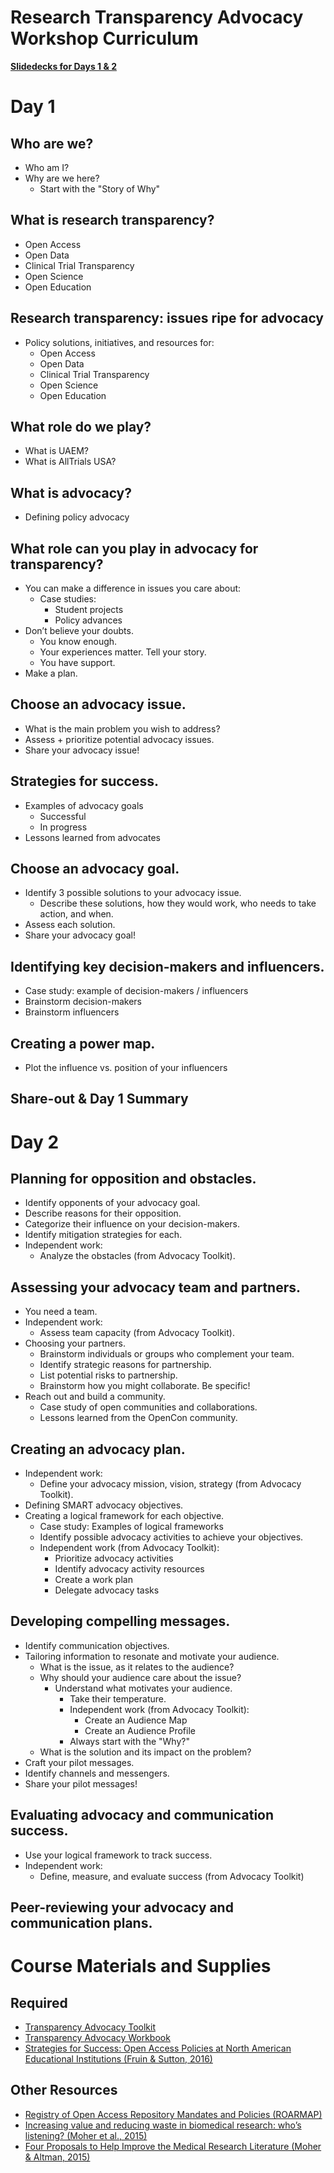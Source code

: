 # Research Transparency Advocacy Workshop Curriculum

**[Slidedecks for Days 1 & 2](https://docs.google.com/presentation/d/13HlEfdm1eC_ns-GIAfliGj_Mw-lbdtRKO2fD2IZZ_9E/edit?usp=sharing)**

# Day 1

## Who are we? 
* Who am I?
* Why are we here?
    * Start with the "Story of Why"

## What is research transparency? 
* Open Access
* Open Data
* Clinical Trial Transparency
* Open Science
* Open Education

## Research transparency: issues ripe for advocacy
* Policy solutions, initiatives, and resources for:
    * Open Access
    * Open Data
    * Clinical Trial Transparency
    * Open Science
    * Open Education

## What role do we play?
* What is UAEM? 
* What is AllTrials USA?

## What is advocacy?
* Defining policy advocacy

## What role can you play in advocacy for transparency?
* You can make a difference in issues you care about:
    * Case studies:
        * Student projects
        * Policy advances
* Don’t believe your doubts.
    * You know enough.
    * Your experiences matter. Tell your story.
    * You have support.
* Make a plan.

## Choose an advocacy issue.
* What is the main problem you wish to address?
* Assess + prioritize potential advocacy issues.
* Share your advocacy issue!

## Strategies for success.
* Examples of advocacy goals
    * Successful
    * In progress
* Lessons learned from advocates

## Choose an advocacy goal.
* Identify 3 possible solutions to your advocacy issue.
    * Describe these solutions, how they would work, who needs to take action, and when.
* Assess each solution.
* Share your advocacy goal!

## Identifying key decision-makers and influencers.
* Case study: example of decision-makers / influencers
* Brainstorm decision-makers
* Brainstorm influencers

## Creating a power map.
* Plot the influence vs. position of your influencers

## Share-out & Day 1 Summary

# Day 2

## Planning for opposition and obstacles.
* Identify opponents of your advocacy goal.
* Describe reasons for their opposition.
* Categorize their influence on your decision-makers.
* Identify mitigation strategies for each.
* Independent work: 
    * Analyze the obstacles (from Advocacy Toolkit).

## Assessing your advocacy team and partners.
* You need a team.
* Independent work:
    * Assess team capacity (from Advocacy Toolkit).
* Choosing your partners.
    * Brainstorm individuals or groups who complement your team.
    * Identify strategic reasons for partnership.
    * List potential risks to partnership.
    * Brainstorm how you might collaborate. Be specific!
* Reach out and build a community.
    * Case study of open communities and collaborations.
    * Lessons learned from the OpenCon community.

## Creating an advocacy plan.
* Independent work:
    * Define your advocacy mission, vision, strategy (from Advocacy Toolkit).
* Defining SMART advocacy objectives.
* Creating a logical framework for each objective.
    * Case study: Examples of logical frameworks
    * Identify possible advocacy activities to achieve your objectives.
    * Independent work (from Advocacy Toolkit):
        * Prioritize advocacy activities
        * Identify advocacy activity resources
        * Create a work plan
        * Delegate advocacy tasks

## Developing compelling messages.
* Identify communication objectives.
* Tailoring information to resonate and motivate your audience.
    * What is the issue, as it relates to the audience?
    * Why should your audience care about the issue?
        * Understand what motivates your audience.
            * Take their temperature.
            * Independent work (from Advocacy Toolkit):
                * Create an Audience Map
                * Create an Audience Profile
            * Always start with the "Why?"
    * What is the solution and its impact on the problem?
* Craft your pilot messages.
* Identify channels and messengers.
* Share your pilot messages!

## Evaluating advocacy and communication success.
* Use your logical framework to track success.
* Independent work:
    * Define, measure, and evaluate success (from Advocacy Toolkit)

## Peer-reviewing your advocacy and communication plans.

# Course Materials and Supplies

## Required

* [Transparency Advocacy Toolkit](https://github.com/AllTrialsUSA/UAEM2017/blob/master/Transparency_advocacy_toolkit.md)
* [Transparency Advocacy Workbook](https://github.com/AllTrialsUSA/UAEM2017/blob/master/Advocacy_toolkit_worksheets.pdf)
* [Strategies for Success: Open Access Policies at North American Educational Institutions (Fruin & Sutton, 2016)](https://github.com/AllTrialsUSA/UAEM2017/blob/master/Strategies-for-Success_Fruin-Sutton-2016.pdf)

## Other Resources
* [Registry of Open Access Repository Mandates and Policies (ROARMAP)](https://roarmap.eprints.org/)
* [Increasing value and reducing waste in biomedical research: who’s listening? (Moher et al., 2015)](https://github.com/AllTrialsUSA/UAEM2017/blob/master/Increasing-value-and-reducing-waste-in-biomedical-research-whos-listening_Moher-2015.pdf)
* [Four Proposals to Help Improve the Medical Research Literature (Moher & Altman, 2015)](https://github.com/AllTrialsUSA/UAEM2017/blob/master/Four-Proposals-to-Help-Improve-the-Medical-Research-Literature_Moher-Altman-2015.PDF)

